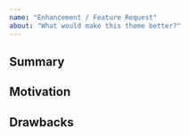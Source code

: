 ```yaml
---
name: "Enhancement / Feature Request"
about: "What would make this theme better?"
---
```


<!--
  Before opening a new issue please search all issues at 
  https://github.com/ISLEcode/islecode.github.com/issues 
  to avoid duplication.
-->

## Summary

<!--
  A short explanation of the enhancement or feature.
-->

## Motivation

<!--
  Why do you want to see this feature in the theme?
  What use cases does it support?

  NOTE: This theme has been designed as a base for you to customize and fit 
  your site's unique needs. If a feature is not something most people will use, 
  it likely won't be considered. When in doubt ask.
-->

## Drawbacks

<!--
  Why should this enhancement or feature **not** be considered?
-->
